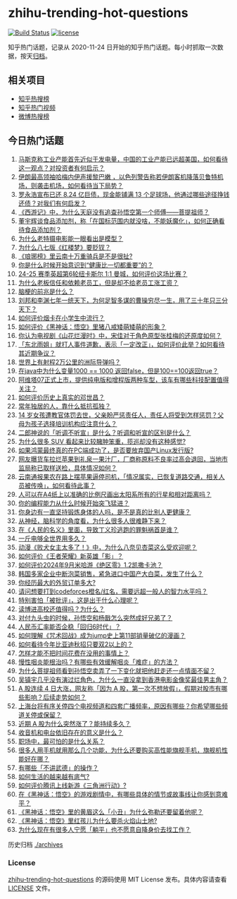 # zhihu-trending-hot-questions

[![Build Status](https://github.com/justjavac/zhihu-trending-hot-questions/workflows/ci/badge.svg?branch=master)](https://github.com/justjavac/zhihu-trending-hot-questions/actions)
[![license](https://img.shields.io/github/license/justjavac/zhihu-trending-hot-questions)](https://github.com/justjavac/zhihu-trending-hot-questions/blob/master/LICENSE)

知乎热门话题，记录从 2020-11-24
日开始的知乎热门话题。每小时抓取一次数据，按天[归档](./archives)。

## 相关项目

- [知乎热搜榜](https://github.com/justjavac/zhihu-trending-top-search)
- [知乎热门视频](https://github.com/justjavac/zhihu-trending-hot-video)
- [微博热搜榜](https://github.com/justjavac/weibo-trending-hot-search)

## 今日热门话题

<!-- BEGIN -->
<!-- 最后更新时间 Sun Sep 29 2024 10:51:36 GMT+0800 (China Standard Time) -->

1. [马斯克称工业产能首先近似于发电量，中国的工业产能已远超美国，如何看待这一观点？对投资者有何启示？](https://www.zhihu.com/question/676439800)
1. [伊朗最高领袖哈梅内伊声援黎巴嫩 ，以色列警告称若伊朗客机降落贝鲁特机场，则袭击机场，如何看待当下局势？](https://www.zhihu.com/question/679656964)
1. [罗永浩宣布已还 8.24 亿巨债，现金能铺满 13 个足球场，他通过哪些途径挣钱还债？对我们有何启发？](https://www.zhihu.com/question/677043479)
1. [《西游记》中，为什么天庭没有追查孙悟空第一个师傅——菩提祖师？](https://www.zhihu.com/question/403995759)
1. [董宇辉谈食品添加剂，称「在国标范围内就没啥，不能妖魔化」，如何正确看待食品添加剂？](https://www.zhihu.com/question/676551926)
1. [为什么老特摄电影能一眼看出是模型？](https://www.zhihu.com/question/661758639)
1. [为什么八七版《红楼梦》要贬钗？](https://www.zhihu.com/question/672761656)
1. [《琅琊榜》里云南十万重骑兵是不是很扯?](https://www.zhihu.com/question/667809778)
1. [你是什么时候开始意识到“健康比一切都重要”的？](https://www.zhihu.com/question/671404295)
1. [24-25 赛季英超第6轮纽卡斯尔 1:1 曼城，如何评价这场比赛？](https://www.zhihu.com/question/679325082)
1. [为什么老板信任和依赖老员工，但是却不给老员工涨工资？](https://www.zhihu.com/question/668083562)
1. [脑梗的前兆是什么？](https://www.zhihu.com/question/512115942)
1. [刘邦和李渊七年一统天下，为何足智多谋的曹操穷尽一生，用了三十年只三分天下？](https://www.zhihu.com/question/357020072)
1. [如何评价烟卡在小学生中流行？](https://www.zhihu.com/question/654701657)
1. [如何评价《黑神话：悟空》里猪八戒矮萌矮萌的形象？](https://www.zhihu.com/question/664893154)
1. [你认为电视剧《山花烂漫时》中，宋佳对于角色原型张桂梅的还原度如何？](https://www.zhihu.com/question/666724218)
1. [「东北雨姐」就打人事件道歉，表示「一定改正」，如何评价此举？如何看待其近期争议？](https://www.zhihu.com/question/668579099)
1. [世界上有射程2万公里的洲际导弹吗？](https://www.zhihu.com/question/446977678)
1. [在java中为什么变量1000 == 1000 返回false，但是100==100返回true？](https://www.zhihu.com/question/660482096)
1. [阿维塔07正式上市，提供纯电版和增程版两种车型，该车有哪些科技配置值得关注？](https://www.zhihu.com/question/668875760)
1. [如何评价历史上真实的邓世昌？](https://www.zhihu.com/question/61123663)
1. [常年独居的人，靠什么抵抗孤独？](https://www.zhihu.com/question/667903304)
1. [14 岁女孩遭教官体罚去世，父亲盼严惩责任人，责任人将受到怎样惩罚？父母为孩子选择培训机构应注意什么？](https://www.zhihu.com/question/675745413)
1. [二郎神说的「听调不听宣」是什么？听调和听宣的区别是什么？](https://www.zhihu.com/question/496963917)
1. [为什么很多 SUV 看起来比较臃肿笨重，揽巡却没有这种感觉?](https://www.zhihu.com/question/666173525)
1. [如果鸿蒙最终真的在PC端成功了，是否要放弃国产Linux发行版?](https://www.zhihu.com/question/664901505)
1. [网友曝货车拉烂苹果到礼泉一果汁厂，厂商称原料不良率过高会退回，当地市监局称已取样送检，具体情况如何？](https://www.zhihu.com/question/665543358)
1. [云南通报果农在路上摆苹果逼停司机，「情况属实，已恢复道路交通，相关人员被传唤」，如何看待此事？](https://www.zhihu.com/question/671146999)
1. [人可以在A4纸上以准确的比例尺画出太阳系所有的行星和相对距离吗？](https://www.zhihu.com/question/646411030)
1. [你的编程能力从什么时候开始突飞猛进？](https://www.zhihu.com/question/356351510)
1. [你身边有一直坚持锻炼身体的人吗，是不是真的比别人更健康？](https://www.zhihu.com/question/635523043)
1. [从神经，脑科学的角度看，为什么很多人很难静下来？](https://www.zhihu.com/question/608230927)
1. [在《人民的名义》里面，导致丁义珍逃跑的罪魁祸首是谁？](https://www.zhihu.com/question/666389420)
1. [一斤电够全世界用多久？](https://www.zhihu.com/question/667623347)
1. [动漫《败犬女主太多了！》中，为什么八奈见杏菜这么受欢迎呢？](https://www.zhihu.com/question/666055267)
1. [如何评价《王者荣耀》新英雄「影」？](https://www.zhihu.com/question/665529635)
1. [如何评价2024年9月米哈游《绝区零》1.2凯撒卡池？](https://www.zhihu.com/question/668195274)
1. [韩国多家企业中断泡菜销售，紧急进口中国产大白菜，发生了什么？](https://www.zhihu.com/question/668271679)
1. [你经历最大的外贸订单多大?](https://www.zhihu.com/question/361905628)
1. [请问想要打到codeforces橙名/红名，需要远超一般人的智力水平吗？](https://www.zhihu.com/question/598851489)
1. [特别害怕「被批评」，这是出于什么心理呢？](https://www.zhihu.com/question/664916549)
1. [读博进高校还值得吗？为什么？](https://www.zhihu.com/question/559201308)
1. [对付九头虫的时候，孙悟空和杨戬怎么突然成好兄弟了？](https://www.zhihu.com/question/667271073)
1. [人民币汇率能否企稳「回归6时代」？](https://www.zhihu.com/question/670008010)
1. [如何理解《咒术回战》成为jump史上第11部销量破亿的漫画？](https://www.zhihu.com/question/673816290)
1. [如何看待今年比亚迪秋招只要双2以上的？](https://www.zhihu.com/question/666853816)
1. [怎样才能不把时间花费在没用的事情上？](https://www.zhihu.com/question/667713348)
1. [慢性咽炎能根治吗？有哪些有效缓解咽炎「难症」的方法？](https://www.zhihu.com/question/668280123)
1. [为什么菩提祖师看到孙悟空卖弄了一下变化就把他赶走还一点情面不留？](https://www.zhihu.com/question/667620165)
1. [吴镇宇几乎没有演过烂角色，为什么一直没拿到香港电影金像奖最佳男主角？](https://www.zhihu.com/question/543831417)
1. [A 股连续 4 日大涨，网友称「因为 A 股，第一次不想放假」，假期对股市有哪些影响？后续走势如何？](https://www.zhihu.com/question/675715602)
1. [上海台将有序关停四个电视频道和四套广播频率，原因有哪些？你希望哪些频道关停或保留？](https://www.zhihu.com/question/675875374)
1. [近期 A 股为什么突然涨了？能持续多久？](https://www.zhihu.com/question/670424745)
1. [收音机和电台依旧存在的意义是什么？](https://www.zhihu.com/question/23293622)
1. [职场中，最可怕的是什么关系？](https://www.zhihu.com/question/668921709)
1. [很多人用手机就用那么几个功能，为什么还要购买高性能旗舰手机，旗舰机性能好在哪？](https://www.zhihu.com/question/630463343)
1. [有哪些「不讲武德」的操作？](https://www.zhihu.com/question/432866470)
1. [如何生活的越来越有底气?](https://www.zhihu.com/question/670899737)
1. [如何评价腾讯上线新游《三角洲行动》?](https://www.zhihu.com/question/668150905)
1. [在《黑神话：悟空》的游戏剧情中，有哪些具体的情节或故事线让你感到意难平？](https://www.zhihu.com/question/664909615)
1. [《黑神话：悟空》里的黄眉这么「小丑」为什么弥勒还要留着他呢？](https://www.zhihu.com/question/667977091)
1. [《黑神话：悟空》里红孩儿为什么要杀火焰山土地?](https://www.zhihu.com/question/667185926)
1. [为什么现在有很多人宁愿「躺平」也不愿意自降身价去找工作？](https://www.zhihu.com/question/667996357)

<!-- END -->

历史归档 [./archives](./archives)

### License

[zhihu-trending-hot-questions](https://github.com/justjavac/zhihu-trending-hot-questions)
的源码使用 MIT License 发布。具体内容请查看 [LICENSE](./LICENSE) 文件。
